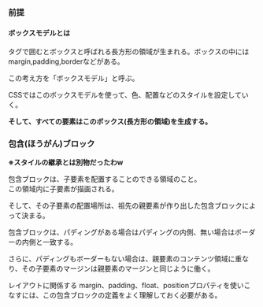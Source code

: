 ### 前提
#### ボックスモデルとは

タグで囲むとボックスと呼ばれる長方形の領域が生まれる。ボックスの中にはmargin,padding,borderなどがある。  

この考え方を「ボックスモデル」と呼ぶ。

CSSではこのボックスモデルを使って、色、配置などのスタイルを設定していく。

**そして、すべての要素はこのボックス(長方形の領域)を生成する。**

### 包含(ほうがん)ブロック

**※スタイルの継承とは別物だったわw**

包含ブロックは、子要素を配置することのできる領域のこと。  
この領域内に子要素が描画される。

そして、その子要素の配置場所は、祖先の親要素が作り出した包含ブロックによって決まる。

包含ブロックは、パディングがある場合はパディングの内側、無い場合はボーダーの内側と一致する。

さらに、パディングもボーダーもない場合は、親要素のコンテンツ領域に重なり、その子要素のマージンは親要素のマージンと同じように働く。

レイアウトに関係する margin、padding、float、positionプロパティを使いこなすには、この包含ブロックの定義をよく理解しておく必要がある。









